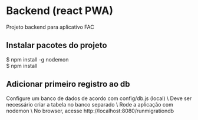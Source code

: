 # Backend (react PWA)
Projeto backend para aplicativo FAC

## Instalar pacotes do projeto
$ npm install -g nodemon \
$ npm install

## Adicionar primeiro registro ao db
Configure um banco de dados de acordo com config/db.js (local) \\
Deve ser necessário criar a tabela no banco separado \\
Rode a aplicação com nodemon \\
No browser, acesse http://localhost:8080/runmigrationdb
